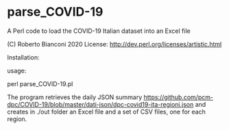 # parse_COVID-19
A Perl code to load the COVID-19 Italian dataset into an Excel file

(C) Roberto Bianconi 2020 
License: http://dev.perl.org/licenses/artistic.html

Installation:

usage:

perl parse_COVID-19.pl

The program retrieves the daily JSON summary https://github.com/pcm-dpc/COVID-19/blob/master/dati-json/dpc-covid19-ita-regioni.json and creates in ./out folder an Excel file and a set of CSV files, one for each region.
